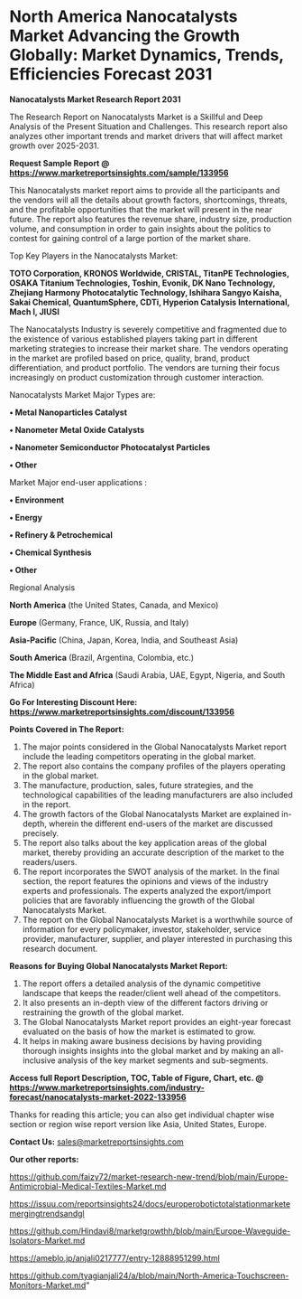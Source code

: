 # North America Nanocatalysts Market Advancing the Growth Globally: Market Dynamics, Trends, Efficiencies Forecast 2031

<strong>Nanocatalysts Market Research Report 2031</strong>

The Research Report on Nanocatalysts Market is a Skillful and Deep Analysis of the Present Situation and Challenges. This research report also analyzes other important trends and market drivers that will affect market growth over 2025-2031.

<strong>Request Sample Report @ <a href=https://www.marketreportsinsights.com/sample/133956>https://www.marketreportsinsights.com/sample/133956</a></strong>

This Nanocatalysts market report aims to provide all the participants and the vendors will all the details about growth factors, shortcomings, threats, and the profitable opportunities that the market will present in the near future. The report also features the revenue share, industry size, production volume, and consumption in order to gain insights about the politics to contest for gaining control of a large portion of the market share.

Top Key Players in the Nanocatalysts Market:

<strong>TOTO Corporation, KRONOS Worldwide, CRISTAL, TitanPE Technologies, OSAKA Titanium Technologies, Toshin, Evonik, DK Nano Technology, Zhejiang Harmony Photocatalytic Technology, Ishihara Sangyo Kaisha, Sakai Chemical, QuantumSphere, CDTi, Hyperion Catalysis International, Mach I, JIUSI</strong>

The Nanocatalysts Industry is severely competitive and fragmented due to the existence of various established players taking part in different marketing strategies to increase their market share. The vendors operating in the market are profiled based on price, quality, brand, product differentiation, and product portfolio. The vendors are turning their focus increasingly on product customization through customer interaction.

Nanocatalysts Market Major Types are:

<strong>• Metal Nanoparticles Catalyst

• Nanometer Metal Oxide Catalysts

• Nanometer Semiconductor Photocatalyst Particles

• Other</strong>

Market Major end-user applications :

<strong>• Environment

• Energy

• Refinery & Petrochemical

• Chemical Synthesis

• Other</strong>

Regional Analysis

</u><strong><b>North America</b></strong> (the United States, Canada, and Mexico)

<strong><b>Europe </b></strong>(Germany, France, UK, Russia, and Italy)

<strong><b>Asia-Pacific</b></strong> (China, Japan, Korea, India, and Southeast Asia)

<strong><b>South America</b></strong> (Brazil, Argentina, Colombia, etc.)

<strong><b>The Middle East and Africa</b></strong> (Saudi Arabia, UAE, Egypt, Nigeria, and South Africa)

<strong>Go For Interesting Discount Here: <a href=https://www.marketreportsinsights.com/discount/133956>https://www.marketreportsinsights.com/discount/133956</a></strong>

<strong>Points Covered in The Report:</strong>
<ol>
  <li>The major points considered in the Global Nanocatalysts Market report include the leading competitors operating in the global market.</li>
  <li>The report also contains the company profiles of the players operating in the global market.</li>
  <li>The manufacture, production, sales, future strategies, and the technological capabilities of the leading manufacturers are also included in the report.</li>
  <li>The growth factors of the Global Nanocatalysts Market are explained in-depth, wherein the different end-users of the market are discussed precisely.</li>
  <li>The report also talks about the key application areas of the global market, thereby providing an accurate description of the market to the readers/users.</li>
  <li>The report incorporates the SWOT analysis of the market. In the final section, the report features the opinions and views of the industry experts and professionals. The experts analyzed the export/import policies that are favorably influencing the growth of the Global Nanocatalysts Market.</li>
  <li>The report on the Global Nanocatalysts Market is a worthwhile source of information for every policymaker, investor, stakeholder, service provider, manufacturer, supplier, and player interested in purchasing this research document.</li>
</ol>
<strong>Reasons for Buying Global Nanocatalysts Market Report:</strong>

<ol>
  <li>The report offers a detailed analysis of the dynamic competitive landscape that keeps the reader/client well ahead of the competitors.</li>
  <li>It also presents an in-depth view of the different factors driving or restraining the growth of the global market.</li>
  <li>The Global Nanocatalysts Market report provides an eight-year forecast evaluated on the basis of how the market is estimated to grow.</li>
  <li>It helps in making aware business decisions by having providing thorough insights insights into the global market and by making an all-inclusive analysis of the key market segments and sub-segments.</li>
</ol>
<strong>Access full Report Description, TOC, Table of Figure, Chart, etc. @ <a href=https://www.marketreportsinsights.com/industry-forecast/nanocatalysts-market-2022-133956>https://www.marketreportsinsights.com/industry-forecast/nanocatalysts-market-2022-133956</a></strong>


Thanks for reading this article; you can also get individual chapter wise section or region wise report version like Asia, United States, Europe.

<strong>Contact Us:</strong>
sales@marketreportsinsights.com

<strong>Our other reports:</strong>

<a href=https://github.com/faizy72/market-research-new-trend/blob/main/Europe-Antimicrobial-Medical-Textiles-Market.md>https://github.com/faizy72/market-research-new-trend/blob/main/Europe-Antimicrobial-Medical-Textiles-Market.md</a>

<a href=https://issuu.com/reportsinsights24/docs/europerobotictotalstationmarketemergingtrendsandgl>https://issuu.com/reportsinsights24/docs/europerobotictotalstationmarketemergingtrendsandgl</a>

<a href=https://github.com/Hindavi8/marketgrowthh/blob/main/Europe-Waveguide-Isolators-Market.md>https://github.com/Hindavi8/marketgrowthh/blob/main/Europe-Waveguide-Isolators-Market.md</a>

<a href=https://ameblo.jp/anjali0217777/entry-12888951299.html>https://ameblo.jp/anjali0217777/entry-12888951299.html</a>

<a href=https://github.com/tyagianjali24/a/blob/main/North-America-Touchscreen-Monitors-Market.md>https://github.com/tyagianjali24/a/blob/main/North-America-Touchscreen-Monitors-Market.md</a>"
